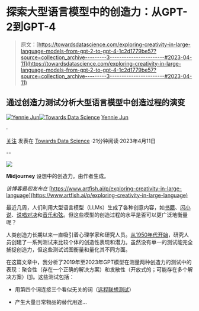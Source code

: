 # 探索大型语言模型中的创造力：从GPT-2到GPT-4

> 原文：[https://towardsdatascience.com/exploring-creativity-in-large-language-models-from-gpt-2-to-gpt-4-1c2d1779be57?source=collection_archive---------3-----------------------#2023-04-11](https://towardsdatascience.com/exploring-creativity-in-large-language-models-from-gpt-2-to-gpt-4-1c2d1779be57?source=collection_archive---------3-----------------------#2023-04-11)

## 通过创造力测试分析大型语言模型中创造过程的演变

[](https://medium.com/@artfish?source=post_page-----1c2d1779be57--------------------------------)[![Yennie Jun](../Images/b635e965f21c3d55833269e12e861322.png)](https://medium.com/@artfish?source=post_page-----1c2d1779be57--------------------------------)[](https://towardsdatascience.com/?source=post_page-----1c2d1779be57--------------------------------)[![Towards Data Science](../Images/a6ff2676ffcc0c7aad8aaf1d79379785.png)](https://towardsdatascience.com/?source=post_page-----1c2d1779be57--------------------------------) [Yennie Jun](https://medium.com/@artfish?source=post_page-----1c2d1779be57--------------------------------)

·

[关注](https://medium.com/m/signin?actionUrl=https%3A%2F%2Fmedium.com%2F_%2Fsubscribe%2Fuser%2F12ca1ab81192&operation=register&redirect=https%3A%2F%2Ftowardsdatascience.com%2Fexploring-creativity-in-large-language-models-from-gpt-2-to-gpt-4-1c2d1779be57&user=Yennie+Jun&userId=12ca1ab81192&source=post_page-12ca1ab81192----1c2d1779be57---------------------post_header-----------) 发表在 [Towards Data Science](https://towardsdatascience.com/?source=post_page-----1c2d1779be57--------------------------------) ·21分钟阅读·2023年4月11日[](https://medium.com/m/signin?actionUrl=https%3A%2F%2Fmedium.com%2F_%2Fvote%2Ftowards-data-science%2F1c2d1779be57&operation=register&redirect=https%3A%2F%2Ftowardsdatascience.com%2Fexploring-creativity-in-large-language-models-from-gpt-2-to-gpt-4-1c2d1779be57&user=Yennie+Jun&userId=12ca1ab81192&source=-----1c2d1779be57---------------------clap_footer-----------)

--

[](https://medium.com/m/signin?actionUrl=https%3A%2F%2Fmedium.com%2F_%2Fbookmark%2Fp%2F1c2d1779be57&operation=register&redirect=https%3A%2F%2Ftowardsdatascience.com%2Fexploring-creativity-in-large-language-models-from-gpt-2-to-gpt-4-1c2d1779be57&source=-----1c2d1779be57---------------------bookmark_footer-----------)![](../Images/7c92d68bd2a35c36d6c1f1499d438759.png)

**Midjourney** 设想中的创造力。由作者生成。

*该博客最初发布在* [https://www.artfish.ai/p/exploring-creativity-in-large-language](https://www.artfish.ai/p/exploring-creativity-in-large-language)

最近几周，人们利用大型语言模型（LLMs）生成了各种创意内容，如[书籍](https://www.reuters.com/technology/chatgpt-launches-boom-ai-written-e-books-amazon-2023-02-21/)、[闪小说](https://blog.yenniejun.com/p/creative-writing-with-gpt-3-from)、[说唱对决](https://twitter.com/mehran__jalali/status/1639846978850021377?lang=en)和[音乐和弦](/using-chatgpt-as-a-creative-writing-partner-part-2-music-d2fd7501c268)。但这些模型的创造过程的水平是否可以更广泛地衡量呢？

人类创造力长期以来一直吸引着心理学家和研究人员。[从1950年代开始](https://www.ideatovalue.com/podc/nickskillicorn/2021/04/the-1950-speech-that-started-creativity-research/)，研究人员创建了一系列测试来比较个体的创造性表现和潜力。虽然没有单一的测试能完全捕捉创造力，但这些测试试图衡量和量化其不同方面。

在这篇文章中，我分析了2019年至2023年GPT模型在测量两种创造力的测试中的表现：聚合性（存在一个正确的解决方案）和发散性（开放式的；可能存在多个解决方案）[[1](#footnote-1)]。这些测试包括：

+   用第四个词连接三个看似无关的词（[远程联想测试](https://en.wikipedia.org/wiki/Remote_Associates_Test)）

+   产生大量日常物品的替代用途…
